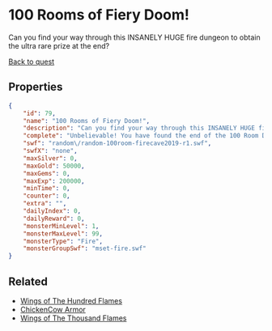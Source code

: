 # 100 Rooms of Fiery Doom!

Can you find your way through this INSANELY HUGE fire dungeon to obtain the ultra rare prize at the end?

[Back to quest](../quests.md)

## Properties

```json
{
    "id": 79,
    "name": "100 Rooms of Fiery Doom!",
    "description": "Can you find your way through this INSANELY HUGE fire dungeon to obtain the ultra rare prize at the end?",
    "complete": "Unbelievable! You have found the end of the 100 Room Dungeon of Fiery Doom!",
    "swf": "random\/random-100room-firecave2019-r1.swf",
    "swfX": "none",
    "maxSilver": 0,
    "maxGold": 50000,
    "maxGems": 0,
    "maxExp": 200000,
    "minTime": 0,
    "counter": 0,
    "extra": "",
    "dailyIndex": 0,
    "dailyReward": 0,
    "monsterMinLevel": 1,
    "monsterMaxLevel": 99,
    "monsterType": "Fire",
    "monsterGroupSwf": "mset-fire.swf"
}
```

## Related

- [Wings of The Hundred Flames](../items/597-wings-of-the-hundred-flames.md)
- [ChickenCow Armor](../items/1424-chickencow-armor.md)
- [Wings of The Thousand Flames](../items/18968-wings-of-the-thousand-flames.md)

